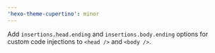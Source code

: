 ```yaml
---
'hexo-theme-cupertino': minor
---
```


Add `insertions.head.ending` and `insertions.body.ending` options for custom code injections to `<head />` and `<body />`.
